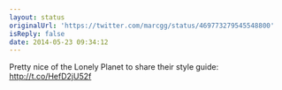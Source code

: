 ```yaml
---
layout: status
originalUrl: 'https://twitter.com/marcgg/status/469773279545548800'
isReply: false
date: 2014-05-23 09:34:12
---
```


Pretty nice of the Lonely Planet to share their style guide: http://t.co/HefD2jU52f
